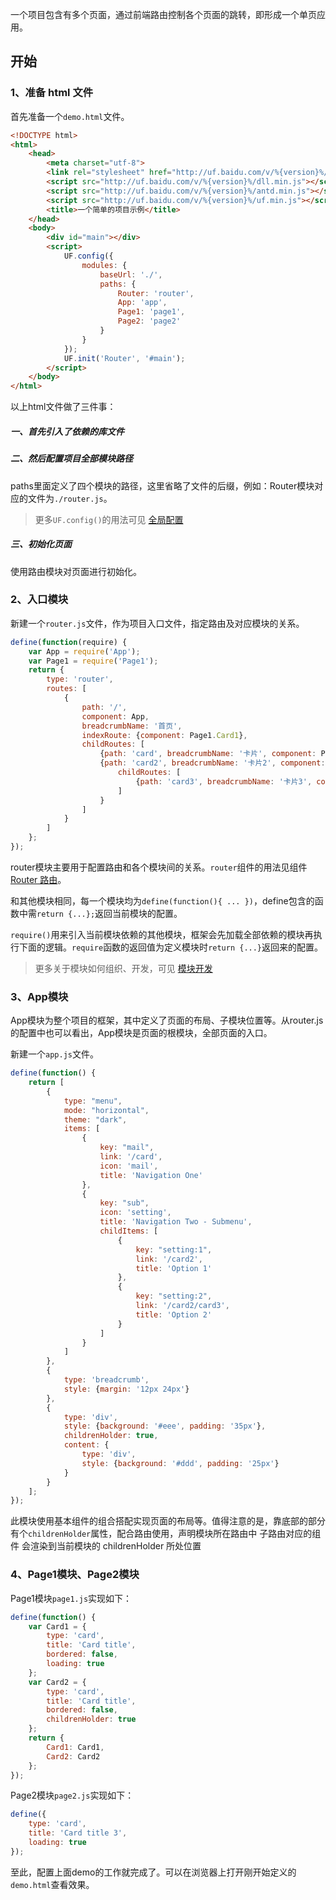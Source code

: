 一个项目包含有多个页面，通过前端路由控制各个页面的跳转，即形成一个单页应用。


## 开始


### 1、准备 html 文件

首先准备一个`demo.html`文件。

```html
<!DOCTYPE html>
<html>
    <head>
        <meta charset="utf-8">
        <link rel="stylesheet" href="http://uf.baidu.com/v/%{version}%/theme.min.css">
        <script src="http://uf.baidu.com/v/%{version}%/dll.min.js"></script>
        <script src="http://uf.baidu.com/v/%{version}%/antd.min.js"></script>
        <script src="http://uf.baidu.com/v/%{version}%/uf.min.js"></script>
        <title>一个简单的项目示例</title>
    </head>
    <body>
        <div id="main"></div>
        <script>
            UF.config({
                modules: {
                    baseUrl: './',
                    paths: {
                        Router: 'router',
                        App: 'app',
                        Page1: 'page1',
                        Page2: 'page2'
                    }
                }
            });
            UF.init('Router', '#main');
        </script>
    </body>
</html>
```
以上html文件做了三件事：  
##### 一、首先引入了依赖的库文件
##### 二、然后配置项目全部模块路径
paths里面定义了四个模块的路径，这里省略了文件的后缀，例如：Router模块对应的文件为`./router.js`。  
> 更多`UF.config()`的用法可见 [全局配置](#/Develop/Config)

##### 三、初始化页面
使用路由模块对页面进行初始化。


### 2、入口模块

新建一个`router.js`文件，作为项目入口文件，指定路由及对应模块的关系。

```javascript
define(function(require) {
    var App = require('App');
    var Page1 = require('Page1');
    return {
        type: 'router',
        routes: [
            {
                path: '/',
                component: App,
                breadcrumbName: '首页',
                indexRoute: {component: Page1.Card1},
                childRoutes: [
                    {path: 'card', breadcrumbName: '卡片', component: Page1.Card1},
                    {path: 'card2', breadcrumbName: '卡片2', component: Page1.Card2,
                        childRoutes: [
                            {path: 'card3', breadcrumbName: '卡片3', component: 'Page2'}
                        ]
                    }
                ]
            }
        ]
    };
});
```
router模块主要用于配置路由和各个模块间的关系。`router`组件的用法见组件[Router 路由](#/General/Router)。

和其他模块相同，每一个模块均为`define(function(){ ... })`，define包含的函数中需`return {...};`返回当前模块的配置。

`require()`用来引入当前模块依赖的其他模块，框架会先加载全部依赖的模块再执行下面的逻辑。`require`函数的返回值为定义模块时`return {...}`返回来的配置。

> 更多关于模块如何组织、开发，可见 [模块开发](#/Develop/Modules)


### 3、App模块

App模块为整个项目的框架，其中定义了页面的布局、子模块位置等。从router.js的配置中也可以看出，App模块是页面的根模块，全部页面的入口。

新建一个`app.js`文件。
```javascript
define(function() {
    return [
        {
            type: "menu",
            mode: "horizontal",
            theme: "dark",
            items: [
                {
                    key: "mail",
                    link: '/card',
                    icon: 'mail',
                    title: 'Navigation One'
                },
                {
                    key: "sub",
                    icon: 'setting',
                    title: 'Navigation Two - Submenu',
                    childItems: [
                        {
                            key: "setting:1",
                            link: '/card2',
                            title: 'Option 1'
                        },
                        {
                            key: "setting:2",
                            link: '/card2/card3',
                            title: 'Option 2'
                        }
                    ]
                }
            ]
        },
        {
            type: 'breadcrumb',
            style: {margin: '12px 24px'}
        },
        {
            type: 'div',
            style: {background: '#eee', padding: '35px'},
            childrenHolder: true,
            content: {
                type: 'div',
                style: {background: '#ddd', padding: '25px'}
            }
        }
    ];
});

```
此模块使用基本组件的组合搭配实现页面的布局等。值得注意的是，靠底部的部分有个`childrenHolder`属性，配合路由使用，声明模块所在路由中 子路由对应的组件 会渲染到当前模块的 childrenHolder 所处位置


### 4、Page1模块、Page2模块

Page1模块`page1.js`实现如下：

```javascript
define(function() {
    var Card1 = {
        type: 'card',
        title: 'Card title',
        bordered: false,
        loading: true
    };
    var Card2 = {
        type: 'card',
        title: 'Card title',
        bordered: false,
        childrenHolder: true
    };
    return {
        Card1: Card1,
        Card2: Card2
    };
});
```

Page2模块`page2.js`实现如下：

```javascript
define({
    type: 'card',
    title: 'Card title 3',
    loading: true
});
```

至此，配置上面demo的工作就完成了。可以在浏览器上打开刚开始定义的`demo.html`查看效果。
